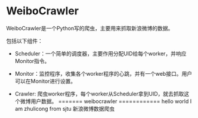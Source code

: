 
# WeiboCrawler

WeiboCrawler是一个Python写的爬虫，主要用来抓取新浪微博的数据。

包括以下组件：

- Scheduler：一个简单的调度器，主要作用分配UID给每个worker，并响应Monitor指令。

- Monitor：监控程序，收集各个worker程序的心跳，并有一个web接口。用户可以在Monitor进行设置。

- Crawler: 爬虫worker程序，每个worker从Scheduler拿到UID，就去抓取这个微博用户数据。
=======
weibocrawler
============
hello world
I am zhulicong from sjtu
新浪微博数据爬虫
